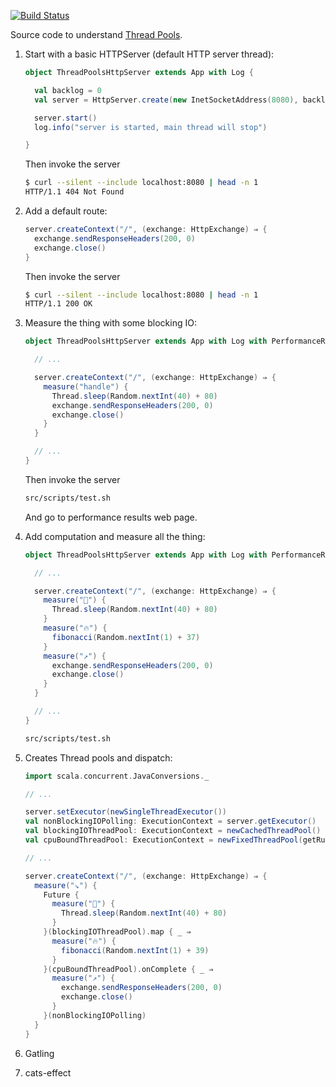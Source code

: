 [![Build Status](https://travis-ci.org/seblm/djspiewak-thread-pools.svg?branch=master)](https://travis-ci.org/seblm/djspiewak-thread-pools)

Source code to understand [Thread Pools](https://gist.github.com/djspiewak/46b543800958cf61af6efa8e072bfd5c).

 1. Start with a basic HTTPServer (default HTTP server thread):
 
    ```scala
    object ThreadPoolsHttpServer extends App with Log {

      val backlog = 0
      val server = HttpServer.create(new InetSocketAddress(8080), backlog)
    
      server.start()
      log.info("server is started, main thread will stop")

    }
    ```

    Then invoke the server

    ```bash
    $ curl --silent --include localhost:8080 | head -n 1
    HTTP/1.1 404 Not Found
    ```

 2. Add a default route:

    ```scala
    server.createContext("/", (exchange: HttpExchange) ⇒ {
      exchange.sendResponseHeaders(200, 0)
      exchange.close()
    }
    ```

    Then invoke the server
    ```bash
    $ curl --silent --include localhost:8080 | head -n 1
    HTTP/1.1 200 OK
    ```

 3. Measure the thing with some blocking IO:

    ```scala
    object ThreadPoolsHttpServer extends App with Log with PerformanceResults {

      // ...

      server.createContext("/", (exchange: HttpExchange) ⇒ {
        measure("handle") {
          Thread.sleep(Random.nextInt(40) + 80)
          exchange.sendResponseHeaders(200, 0)
          exchange.close()
        }
      }

      // ...
    }
    ```

    Then invoke the server

    ```bash
    src/scripts/test.sh
    ```

    And go to performance results web page.

 5. Add computation and measure all the thing:

    ```scala
    object ThreadPoolsHttpServer extends App with Log with PerformanceResults with Fibonacci {

      // ...

      server.createContext("/", (exchange: HttpExchange) ⇒ {
        measure("🚫") {
          Thread.sleep(Random.nextInt(40) + 80)
        }
        measure("🔥") {
          fibonacci(Random.nextInt(1) + 37)
        }
        measure("↗️") {
          exchange.sendResponseHeaders(200, 0)
          exchange.close()
        }
      }

      // ...
    }
    ```

    ```bash
    src/scripts/test.sh
    ```


 6. Creates Thread pools and dispatch:

    ```scala
    import scala.concurrent.JavaConversions._

    // ...

    server.setExecutor(newSingleThreadExecutor())
    val nonBlockingIOPolling: ExecutionContext = server.getExecutor()                               // pool-1-thread-1
    val blockingIOThreadPool: ExecutionContext = newCachedThreadPool()                              // pool-2-thread-*
    val cpuBoundThreadPool: ExecutionContext = newFixedThreadPool(getRuntime.availableProcessors()) // pool-3-thread-*

    // ...

    server.createContext("/", (exchange: HttpExchange) ⇒ {
      measure("↘️") {
        Future {
          measure("🚫") {
            Thread.sleep(Random.nextInt(40) + 80)
          }
        }(blockingIOThreadPool).map { _ ⇒
          measure("🔥") {
            fibonacci(Random.nextInt(1) + 39)
          }
        }(cpuBoundThreadPool).onComplete { _ ⇒
          measure("↗️") {
            exchange.sendResponseHeaders(200, 0)
            exchange.close()
          }
        }(nonBlockingIOPolling)
      }
    }
    ```

 7. Gatling
 8. cats-effect

